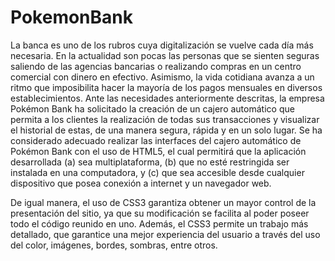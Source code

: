 # PokemonBank

La banca es uno de los rubros cuya digitalización se vuelve cada día más necesaria. En la actualidad son pocas las personas que se sienten seguras saliendo de las agencias bancarias o realizando compras en un centro comercial con dinero en efectivo. Asimismo, la vida cotidiana avanza a un ritmo que imposibilita hacer la mayoría de los pagos mensuales en diversos establecimientos. 
Ante las necesidades anteriormente descritas, la empresa Pokémon Bank ha solicitado la creación de un cajero automático que permita a los clientes la realización de todas sus transacciones y visualizar el historial de estas, de una manera segura, rápida y en un solo lugar.
Se ha considerado adecuado realizar las interfaces del cajero automático de Pokémon Bank con el uso de HTML5, el cual permitirá que la aplicación desarrollada (a) sea multiplataforma, (b) que no esté restringida ser instalada en una computadora, y (c) que sea accesible desde cualquier dispositivo que posea conexión a internet y un navegador web.

De igual manera, el uso de CSS3 garantiza obtener un mayor control de la presentación del sitio, ya que su modificación se facilita al poder poseer todo el código reunido en uno. Además, el CSS3 permite un trabajo más detallado, que garantice una mejor experiencia del usuario a través del uso del color, imágenes, bordes, sombras, entre otros.
